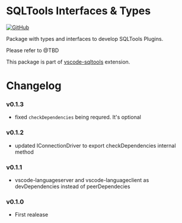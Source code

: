 # SQLTools Interfaces & Types

[![GitHub](https://img.shields.io/github/license/mtxr/vscode-sqltools)](https://github.com/mtxr/vscode-sqltools/blob/master/LICENSE)


Package with types and interfaces to develop SQLTools Plugins.

Please refer to @TBD

This package is part of [vscode-sqltools](https://github.com/mtxr/vscode-sqltools) extension.


# Changelog

### v0.1.3

- fixed `checkDependencies` being requred. It's optional

### v0.1.2

- updated IConnectionDriver to export checkDependencies internal method

### v0.1.1

- vscode-languageserver and vscode-languageclient as devDependencies instead of peerDependecies

### v0.1.0

- First realease